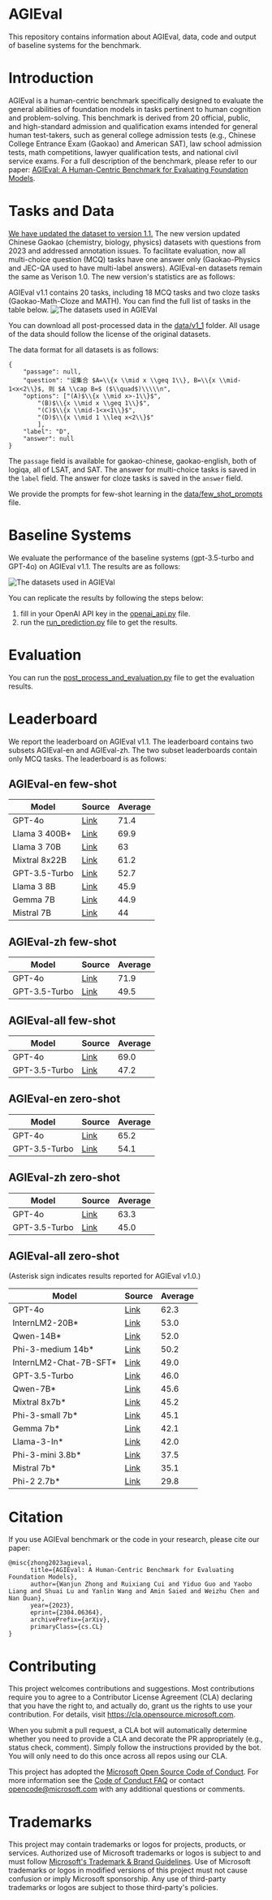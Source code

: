 # AGIEval
This repository contains information about AGIEval, data, code and output of baseline systems for the benchmark.

# Introduction
AGIEval is a human-centric benchmark specifically designed to evaluate the general abilities of foundation models in tasks pertinent to human cognition and problem-solving. 
This benchmark is derived from 20 official, public, and high-standard admission and qualification exams intended for general human test-takers, such as general college admission tests (e.g., Chinese College Entrance Exam (Gaokao) and American SAT), law school admission tests, math competitions, lawyer qualification tests, and national civil service exams. 
For a full description of the benchmark, please refer to our paper: [AGIEval: A Human-Centric Benchmark for
Evaluating Foundation Models](https://arxiv.org/pdf/2304.06364.pdf).

# Tasks and Data
[We have updated the dataset to version 1.1.](data/v1_1) The new version updated Chinese Gaokao (chemistry, biology, physics) datasets with questions from 2023 and addressed annotation issues. To facilitate evaluation, now all multi-choice question (MCQ) tasks have one answer only (Gaokao-Physics and JEC-QA used to have multi-label answers). AGIEval-en datasets remain the same as Verison 1.0. The new version's statistics are as follows:

AGIEval v1.1 contains 20 tasks, including 18 MCQ tasks and two cloze tasks (Gaokao-Math-Cloze and MATH). You can find the full list of tasks in the table below.
![The datasets used in AGIEVal](AGIEval_tasks.png)

You can download all post-processed data in the [data/v1_1](data/v1_1) folder. All usage of the data should follow the license of the original datasets. 

The data format for all datasets is as follows:
```
{
    "passage": null,
    "question": "设集合 $A=\\{x \\mid x \\geq 1\\}, B=\\{x \\mid-1<x<2\\}$, 则 $A \\cap B=$ ($\\quad$)\\\\\n",
    "options": ["(A)$\\{x \\mid x>-1\\}$", 
        "(B)$\\{x \\mid x \\geq 1\\}$", 
        "(C)$\\{x \\mid-1<x<1\\}$", 
        "(D)$\\{x \\mid 1 \\leq x<2\\}$"
        ],
    "label": "D",
    "answer": null
}
```
The `passage` field is available for gaokao-chinese, gaokao-english, both of logiqa, all of LSAT, and SAT. The answer for multi-choice tasks is saved in the `label` field. The answer for cloze tasks is saved in the `answer` field. 

We provide the prompts for few-shot learning in the [data/few_shot_prompts](data/few_shot_prompts.csv) file.
# Baseline Systems
We evaluate the performance of the baseline systems (gpt-3.5-turbo and GPT-4o) on AGIEval v1.1.
The results are as follows:

![The datasets used in AGIEVal](gpt_results.png)

You can replicate the results by following the steps below:
1. fill in your OpenAI API key in the [openai_api.py](openai_api.py) file.
2. run the [run_prediction.py](run_prediction.py) file to get the results.

# Evaluation
You can run the [post_process_and_evaluation.py](post_process_and_evaluation.py) file to get the evaluation results.
# Leaderboard
We report the leaderboard on AGIEval v1.1. The leaderboard contains two subsets AGIEval-en and AGIEval-zh. The two subset leaderboards contain only MCQ tasks. The leaderboard is as follows:

## AGIEval-en few-shot

| Model            | Source                                                   | Average |
|------------------|----------------------------------------------------------|---------|
| GPT-4o           | [Link](https://github.com/ruixiangcui/AGIEval)           | 71.4    |
| Llama 3 400B+    | [Link](https://ai.meta.com/blog/meta-llama-3/)           | 69.9    |
| Llama 3 70B      | [Link](https://ai.meta.com/blog/meta-llama-3/)           | 63      |
| Mixtral 8x22B    | [Link](https://ai.meta.com/blog/meta-llama-3/)           | 61.2    |
| GPT-3.5-Turbo    | [Link](https://github.com/ruixiangcui/AGIEval)           | 52.7    |
| Llama 3 8B       | [Link](https://ai.meta.com/blog/meta-llama-3/)           | 45.9    |
| Gemma 7B         | [Link](https://ai.meta.com/blog/meta-llama-3/)           | 44.9    |
| Mistral 7B       | [Link](https://ai.meta.com/blog/meta-llama-3/)           | 44      |

## AGIEval-zh few-shot

| Model            | Source                                                   | Average |
|------------------|----------------------------------------------------------|---------|
| GPT-4o           | [Link](https://github.com/ruixiangcui/AGIEval)           | 71.9    |
| GPT-3.5-Turbo    | [Link](https://github.com/ruixiangcui/AGIEval)           | 49.5    |

## AGIEval-all few-shot

| Model            | Source                                                   | Average |
|------------------|----------------------------------------------------------|---------|
| GPT-4o           | [Link](https://github.com/ruixiangcui/AGIEval)           | 69.0    |
| GPT-3.5-Turbo    | [Link](https://github.com/ruixiangcui/AGIEval)           | 47.2    |

## AGIEval-en zero-shot

| Model            | Source                                                   | Average |
|------------------|----------------------------------------------------------|---------|
| GPT-4o           | [Link](https://github.com/ruixiangcui/AGIEval)           | 65.2    |
| GPT-3.5-Turbo    | [Link](https://github.com/ruixiangcui/AGIEval)           | 54.1    |

## AGIEval-zh zero-shot

| Model            | Source                                                   | Average |
|------------------|----------------------------------------------------------|---------|
| GPT-4o           | [Link](https://github.com/ruixiangcui/AGIEval)           | 63.3    |
| GPT-3.5-Turbo    | [Link](https://github.com/ruixiangcui/AGIEval)           | 45.0    |


## AGIEval-all zero-shot
(Asterisk sign indicates results reported for AGIEval v1.0.)

| Model            | Source                                                   | Average |
|------------------|----------------------------------------------------------|---------|
| GPT-4o           | [Link](https://github.com/ruixiangcui/AGIEval)           | 62.3    |
| InternLM2-20B*   | [Link](https://arxiv.org/pdf/2403.17297)                 | 53.0    |
| Qwen-14B*        | [Link](https://arxiv.org/pdf/2403.17297)                 | 52.0    |
| Phi-3-medium 14b*| [Link](https://arxiv.org/pdf/2404.14219)                 | 50.2    |
| InternLM2-Chat-7B-SFT*| [Link](https://arxiv.org/pdf/2403.17297)            | 49.0    |
| GPT-3.5-Turbo    | [Link](https://github.com/ruixiangcui/AGIEval)           | 46.0    |
| Qwen-7B*         | [Link](https://arxiv.org/pdf/2403.17297)                 | 45.6    |
| Mixtral 8x7b*    | [Link](https://arxiv.org/pdf/2404.14219)                 | 45.2    |
| Phi-3-small 7b*  | [Link](https://arxiv.org/pdf/2404.14219)                 | 45.1    |
| Gemma 7b*        | [Link](https://arxiv.org/pdf/2404.14219)                 | 42.1    |
| Llama-3-In*      | [Link](https://arxiv.org/pdf/2404.14219)                 | 42.0    |
| Phi-3-mini 3.8b* | [Link](https://arxiv.org/pdf/2404.14219)                 | 37.5    |
| Mistral 7b*      | [Link](https://arxiv.org/pdf/2404.14219)                 | 35.1    |
| Phi-2 2.7b*      | [Link](https://arxiv.org/pdf/2404.14219)                 | 29.8    |

# Citation
If you use AGIEval benchmark or the code in your research, please cite our paper:
```
@misc{zhong2023agieval,
      title={AGIEval: A Human-Centric Benchmark for Evaluating Foundation Models}, 
      author={Wanjun Zhong and Ruixiang Cui and Yiduo Guo and Yaobo Liang and Shuai Lu and Yanlin Wang and Amin Saied and Weizhu Chen and Nan Duan},
      year={2023},
      eprint={2304.06364},
      archivePrefix={arXiv},
      primaryClass={cs.CL}
}
```

# Contributing
This project welcomes contributions and suggestions.  Most contributions require you to agree to a
Contributor License Agreement (CLA) declaring that you have the right to, and actually do, grant us
the rights to use your contribution. For details, visit https://cla.opensource.microsoft.com.

When you submit a pull request, a CLA bot will automatically determine whether you need to provide
a CLA and decorate the PR appropriately (e.g., status check, comment). Simply follow the instructions
provided by the bot. You will only need to do this once across all repos using our CLA.

This project has adopted the [Microsoft Open Source Code of Conduct](https://opensource.microsoft.com/codeofconduct/).
For more information see the [Code of Conduct FAQ](https://opensource.microsoft.com/codeofconduct/faq/) or
contact [opencode@microsoft.com](mailto:opencode@microsoft.com) with any additional questions or comments.

# Trademarks

This project may contain trademarks or logos for projects, products, or services. Authorized use of Microsoft 
trademarks or logos is subject to and must follow 
[Microsoft's Trademark & Brand Guidelines](https://www.microsoft.com/en-us/legal/intellectualproperty/trademarks/usage/general).
Use of Microsoft trademarks or logos in modified versions of this project must not cause confusion or imply Microsoft sponsorship.
Any use of third-party trademarks or logos are subject to those third-party's policies.
